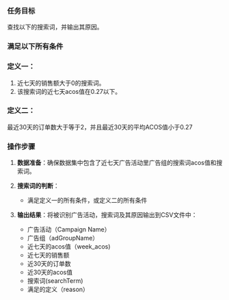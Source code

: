 ### 任务目标
查找以下的搜索词，并输出其原因。

### 满足以下所有条件

### 定义一：
1. 近七天的销售额大于0的搜索词。
2. 该搜索词的近七天acos值在0.27以下。

### 定义二：
最近30天的订单数大于等于2，并且最近30天的平均ACOS值小于0.27

### 操作步骤
1. **数据准备**：确保数据集中包含了近七天广告活动里广告组的搜索词acos值和搜索词。

2. **搜索词的判断**：
   - 满足定义一的所有条件，或定义二的所有条件

3. **输出结果**：将被识别广告活动，搜索词及其原因输出到CSV文件中：
   - 广告活动（Campaign Name）
   - 广告组（adGroupName）
   - 近七天的acos值（week_acos)
   - 近七天的销售额
   - 近30天的订单数
   - 近30天的acos值
   - 搜索词(searchTerm)
   - 满足的定义（reason）

